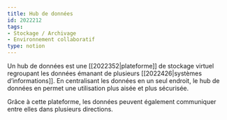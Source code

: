 ```yaml
---
title: Hub de données
id: 2022212
tags:
- Stockage / Archivage
- Environnement collaboratif
type: notion
---
```


Un hub de données est une [[2022352|plateforme]] de stockage virtuel regroupant les données émanant de plusieurs [[2022426|systèmes d’informations]]. En centralisant les données en un seul endroit, le hub de données en permet une utilisation plus aisée et plus sécurisée.

Grâce à cette plateforme, les données peuvent également communiquer entre elles dans plusieurs directions.

